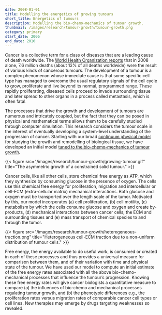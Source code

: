 ```yaml
---
date: 2008-01-01
title: Modelling the energetics of growing tumours
short_title: Energetics of tumours
description: Modelling the bio-chemo-mechanics of tumour growth.
thumbnail: /images/research/tumour-growth/tumour-growth.png
category: primary
start_date: 2006
end_date: 2010
---
```


Cancer is a collective term for a class of diseases that are a leading
cause of death worldwide. The [World Health Organization
reports](http://www.who.int/mediacentre/factsheets/fs297/en/) that in
2008 alone, 7.6 million deaths (about 13% of all deaths worldwide)
were the result of various kinds of cancerous tumours. The development
of a tumour is a complex phenomenon whose immediate cause is that some
specific cell type has managed to overcome the usual regulatory
signals of the cell cycle to grow, proliferate and live beyond its
normal, programmed range. These rapidly proliferating, diseased cells
proceed to invade surrounding tissue and later spread to other organs
in a process called metastasis, which is often fatal.

The processes that drive the growth and development of tumours are
numerous and intricately coupled, but the fact that they can be posed
in physical and mathematical terms allows them to be carefully studied
through computer simulation. This research considers the tumour scale
in the interest of eventually developing a system-level understanding
of the progression of cancer. Starting with our broad [continuum
physical model](http://localhost/research/continuum-biophysics/) for
studying the growth and remodelling of biological tissue, we have
developed an initial model [tuned to the bio-chemo-mechanics of tumour
growth](http://dx.doi.org/10.1088/0953-8984/22/19/194122).

{{< figure src="/images/research/tumour-growth/growing-tumour.gif" title="The asymmetric growth of a constrained solid tumour." >}}

Cancer cells, like all other cells, store chemical free energy as ATP,
which they synthesize by consuming glucose in the presence of
oxygen. The cells use this chemical free energy for proliferation,
migration and intercellular or cell-ECM (extra-cellular matrix)
mechanical interactions. Both glucose and oxygen must be transported
over the length scale of the tumor. Motivated by this, our model
incorporates (a) cell proliferation, (b) cell motility, \(c) metabolism
by which the cells consume glucose and oxygen and create by-products,
(d) mechanical interactions between cancer cells, the ECM and
surrounding tissues and (e) mass transport of chemical species to and
through the tumor.

{{< figure src="/images/research/tumour-growth/heterogeneous-traction.png" title="Heterogeneous cell-ECM traction due to a non-uniform distribution of tumour cells." >}}

Free energy, the energy available to do useful work, is consumed or
created in each of these processes and thus provides a universal
measure for comparison between them, and of their variation with time
and physical state of the tumour. We have used our model to compute an
initial estimate of the free energy rates associated with all the
above bio-chemo-mechanical processes that influence the tumour’s
progression. Knowing these free energy rates will give cancer
biologists a quantitative measure to compare (a) the influences of
bio-chemo and mechanical processes regulating tumour growth, and (b)
the phenotypic differences e.g., the proliferation rates versus
migration rates of comparable cancer cell types or cell lines. New
therapies may emerge by drugs targeting weaknesses so revealed.
